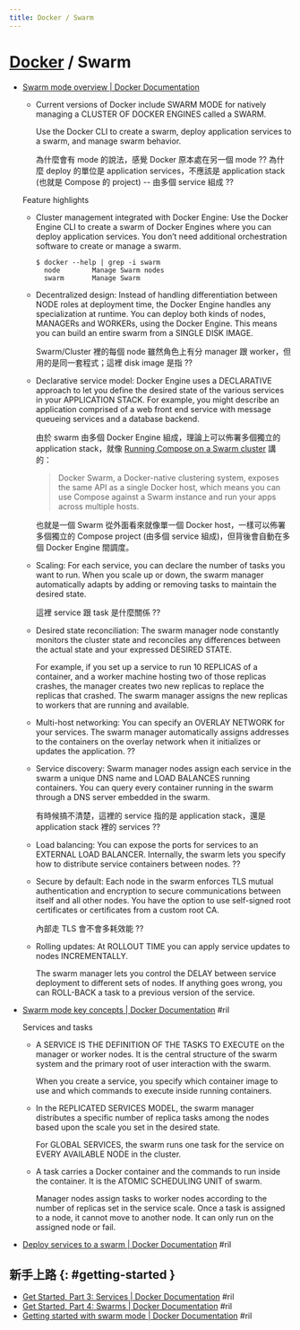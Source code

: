 ```yaml
---
title: Docker / Swarm
---
```

# [Docker](docker.md) / Swarm

  - [Swarm mode overview \| Docker Documentation](https://docs.docker.com/engine/swarm/)

      - Current versions of Docker include SWARM MODE for natively managing a CLUSTER OF DOCKER ENGINES called a SWARM.

        Use the Docker CLI to create a swarm, deploy application services to a swarm, and manage swarm behavior.

        為什麼會有 mode 的說法，感覺 Docker 原本處在另一個 mode ?? 為什麼 deploy 的單位是 application services，不應該是 application stack (也就是 Compose 的 project) -- 由多個 service 組成 ??

    Feature highlights

      - Cluster management integrated with Docker Engine: Use the Docker Engine CLI to create a swarm of Docker Engines where you can deploy application services. You don’t need additional orchestration software to create or manage a swarm.

            $ docker --help | grep -i swarm
              node        Manage Swarm nodes
              swarm       Manage Swarm

      - Decentralized design: Instead of handling differentiation between NODE roles at deployment time, the Docker Engine handles any specialization at runtime. You can deploy both kinds of nodes, MANAGERs and WORKERs, using the Docker Engine. This means you can build an entire swarm from a SINGLE DISK IMAGE.

        Swarm/Cluster 裡的每個 node 雖然角色上有分 manager 跟 worker，但用的是同一套程式；這裡 disk image 是指 ??

      - Declarative service model: Docker Engine uses a DECLARATIVE approach to let you define the desired state of the various services in your APPLICATION STACK. For example, you might describe an application comprised of a web front end service with message queueing services and a database backend.

        由於 swarm 由多個 Docker Engine 組成，理論上可以佈署多個獨立的 application stack，就像 [Running Compose on a Swarm cluster](https://docs.docker.com/compose/production/#running-compose-on-a-swarm-cluster) 講的：

        > Docker Swarm, a Docker-native clustering system, exposes the same API as a single Docker host, which means you can use Compose against a Swarm instance and run your apps across multiple hosts.

        也就是一個 Swarm 從外面看來就像單一個 Docker host，一樣可以佈署多個獨立的 Compose project (由多個 service 組成)，但背後會自動在多個 Docker Engine 間調度。

      - Scaling: For each service, you can declare the number of tasks you want to run. When you scale up or down, the swarm manager automatically adapts by adding or removing tasks to maintain the desired state.

        這裡 service 跟 task 是什麼關係 ??

      - Desired state reconciliation: The swarm manager node constantly monitors the cluster state and reconciles any differences between the actual state and your expressed DESIRED STATE.

        For example, if you set up a service to run 10 REPLICAS of a container, and a worker machine hosting two of those replicas crashes, the manager creates two new replicas to replace the replicas that crashed. The swarm manager assigns the new replicas to workers that are running and available.

      - Multi-host networking: You can specify an OVERLAY NETWORK for your services. The swarm manager automatically assigns addresses to the containers on the overlay network when it initializes or updates the application. ??

      - Service discovery: Swarm manager nodes assign each service in the swarm a unique DNS name and LOAD BALANCES running containers. You can query every container running in the swarm through a DNS server embedded in the swarm.

        有時候搞不清楚，這裡的 service 指的是 application stack，還是 application stack 裡的 services ??

      - Load balancing: You can expose the ports for services to an EXTERNAL LOAD BALANCER. Internally, the swarm lets you specify how to distribute service containers between nodes. ??

      - Secure by default: Each node in the swarm enforces TLS mutual authentication and encryption to secure communications between itself and all other nodes. You have the option to use self-signed root certificates or certificates from a custom root CA.

        內部走 TLS 會不會多耗效能 ??

      - Rolling updates: At ROLLOUT TIME you can apply service updates to nodes INCREMENTALLY.

        The swarm manager lets you control the DELAY between service deployment to different sets of nodes. If anything goes wrong, you can ROLL-BACK a task to a previous version of the service.

  - [Swarm mode key concepts \| Docker Documentation](https://docs.docker.com/engine/swarm/key-concepts/) #ril

    Services and tasks

      - A SERVICE IS THE DEFINITION OF THE TASKS TO EXECUTE on the manager or worker nodes. It is the central structure of the swarm system and the primary root of user interaction with the swarm.

        When you create a service, you specify which container image to use and which commands to execute inside running containers.

      - In the REPLICATED SERVICES MODEL, the swarm manager distributes a specific number of replica tasks among the nodes based upon the scale you set in the desired state.

        For GLOBAL SERVICES, the swarm runs one task for the service on EVERY AVAILABLE NODE in the cluster.

      - A task carries a Docker container and the commands to run inside the container. It is the ATOMIC SCHEDULING UNIT of swarm.

        Manager nodes assign tasks to worker nodes according to the number of replicas set in the service scale. Once a task is assigned to a node, it cannot move to another node. It can only run on the assigned node or fail.

  - [Deploy services to a swarm \| Docker Documentation](https://docs.docker.com/engine/swarm/services/) #ril

## 新手上路 {: #getting-started }

  - [Get Started, Part 3: Services \| Docker Documentation](https://docs.docker.com/get-started/part3/) #ril
  - [Get Started, Part 4: Swarms \| Docker Documentation](https://docs.docker.com/get-started/part4/) #ril
  - [Getting started with swarm mode \| Docker Documentation](https://docs.docker.com/engine/swarm/swarm-tutorial/) #ril
